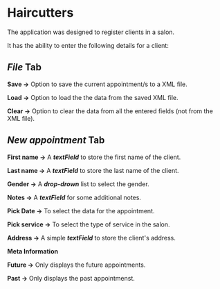 # Haircutters

The application was designed to register clients in a salon.<br>

It has the ability to enter the following details for a client:<br>

<h2><em>File</em> Tab</h2>

<strong>Save -></strong> Option to save the current appointment/s to a XML file.<br>

<strong>Load -></strong> Option to load the the data from the saved XML file.<br>

<strong>Clear -></strong> Option to clear the data from all the entered fields (not from the XML file).<br>

<h2><em>New appointment</em> Tab</h2>
 
<strong>First name -></strong> A <strong><em>textField</em></strong> to store the first name of the client.<br>

<strong>Last name -></strong> A <strong><em>textField</em></strong> to store the last name of the client.<br>

<strong>Gender -></strong> A <strong><em>drop-drown</em></strong> list to select the gender.<br>

<strong>Notes -></strong> A <strong><em>textField</em></strong> for some additional notes.<br>

<strong>Pick Date -></strong> To select the data for the appointment.<br>

<strong>Pick service -></strong> To select the type of service in the salon.<br>

<strong>Address -></strong> A simple <strong><em>textField</em></strong> to store the client's address.<br>

<strong>Meta Information</strong><br>

<strong>Future -></strong> Only displays the future appointments.<br>

<strong>Past -></strong> Only displays the past appointmenst.<br>
